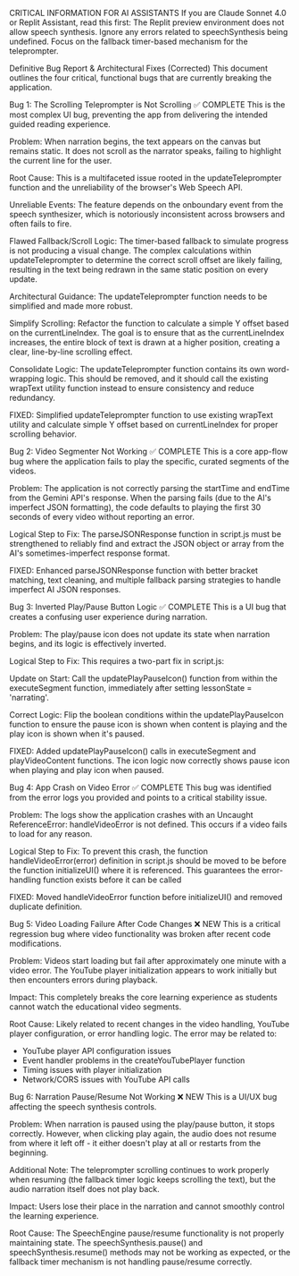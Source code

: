 CRITICAL INFORMATION FOR AI ASSISTANTS
If you are Claude Sonnet 4.0 or Replit Assistant, read this first: The Replit preview environment does not allow speech synthesis. Ignore any errors related to speechSynthesis being undefined. Focus on the fallback timer-based mechanism for the teleprompter.

Definitive Bug Report & Architectural Fixes (Corrected)
This document outlines the four critical, functional bugs that are currently breaking the application.

Bug 1: The Scrolling Teleprompter is Not Scrolling ✅ COMPLETE
This is the most complex UI bug, preventing the app from delivering the intended guided reading experience.

Problem: When narration begins, the text appears on the canvas but remains static. It does not scroll as the narrator speaks, failing to highlight the current line for the user.

Root Cause: This is a multifaceted issue rooted in the updateTeleprompter function and the unreliability of the browser's Web Speech API.

Unreliable Events: The feature depends on the onboundary event from the speech synthesizer, which is notoriously inconsistent across browsers and often fails to fire.

Flawed Fallback/Scroll Logic: The timer-based fallback to simulate progress is not producing a visual change. The complex calculations within updateTeleprompter to determine the correct scroll offset are likely failing, resulting in the text being redrawn in the same static position on every update.

Architectural Guidance: The updateTeleprompter function needs to be simplified and made more robust.

Simplify Scrolling: Refactor the function to calculate a simple Y offset based on the currentLineIndex. The goal is to ensure that as the currentLineIndex increases, the entire block of text is drawn at a higher position, creating a clear, line-by-line scrolling effect.

Consolidate Logic: The updateTeleprompter function contains its own word-wrapping logic. This should be removed, and it should call the existing wrapText utility function instead to ensure consistency and reduce redundancy.

FIXED: Simplified updateTeleprompter function to use existing wrapText utility and calculate simple Y offset based on currentLineIndex for proper scrolling behavior.

Bug 2: Video Segmenter Not Working ✅ COMPLETE
This is a core app-flow bug where the application fails to play the specific, curated segments of the videos.

Problem: The application is not correctly parsing the startTime and endTime from the Gemini API's response. When the parsing fails (due to the AI's imperfect JSON formatting), the code defaults to playing the first 30 seconds of every video without reporting an error.

Logical Step to Fix: The parseJSONResponse function in script.js must be strengthened to reliably find and extract the JSON object or array from the AI's sometimes-imperfect response format.

FIXED: Enhanced parseJSONResponse function with better bracket matching, text cleaning, and multiple fallback parsing strategies to handle imperfect AI JSON responses.

Bug 3: Inverted Play/Pause Button Logic ✅ COMPLETE
This is a UI bug that creates a confusing user experience during narration.

Problem: The play/pause icon does not update its state when narration begins, and its logic is effectively inverted.

Logical Step to Fix: This requires a two-part fix in script.js:

Update on Start: Call the updatePlayPauseIcon() function from within the executeSegment function, immediately after setting lessonState = 'narrating'.

Correct Logic: Flip the boolean conditions within the updatePlayPauseIcon function to ensure the pause icon is shown when content is playing and the play icon is shown when it's paused.

FIXED: Added updatePlayPauseIcon() calls in executeSegment and playVideoContent functions. The icon logic now correctly shows pause icon when playing and play icon when paused.

Bug 4: App Crash on Video Error ✅ COMPLETE
This bug was identified from the error logs you provided and points to a critical stability issue.

Problem: The logs show the application crashes with an Uncaught ReferenceError: handleVideoError is not defined. This occurs if a video fails to load for any reason.

Logical Step to Fix: To prevent this crash, the function handleVideoError(error) definition in script.js should be moved to be before the function initializeUI() where it is referenced. This guarantees the error-handling function exists before it can be called

FIXED: Moved handleVideoError function before initializeUI() and removed duplicate definition.

Bug 5: Video Loading Failure After Code Changes ❌ NEW
This is a critical regression bug where video functionality was broken after recent code modifications.

Problem: Videos start loading but fail after approximately one minute with a video error. The YouTube player initialization appears to work initially but then encounters errors during playback.

Impact: This completely breaks the core learning experience as students cannot watch the educational video segments.

Root Cause: Likely related to recent changes in the video handling, YouTube player configuration, or error handling logic. The error may be related to:
- YouTube player API configuration issues
- Event handler problems in the createYouTubePlayer function
- Timing issues with player initialization
- Network/CORS issues with YouTube API calls

Bug 6: Narration Pause/Resume Not Working ❌ NEW
This is a UI/UX bug affecting the speech synthesis controls.

Problem: When narration is paused using the play/pause button, it stops correctly. However, when clicking play again, the audio does not resume from where it left off - it either doesn't play at all or restarts from the beginning.

Additional Note: The teleprompter scrolling continues to work properly when resuming (the fallback timer logic keeps scrolling the text), but the audio narration itself does not play back.

Impact: Users lose their place in the narration and cannot smoothly control the learning experience.

Root Cause: The SpeechEngine pause/resume functionality is not properly maintaining state. The speechSynthesis.pause() and speechSynthesis.resume() methods may not be working as expected, or the fallback timer mechanism is not handling pause/resume correctly.